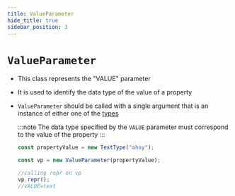 ```yaml
---
title: ValueParameter
hide_title: true
sidebar_position: 3
---
```


# `ValueParameter`

- This class represents the "VALUE" parameter

- It is used to identify the data type of the value of a property

- `ValueParameter` should be called with a single argument that is an instance of either one of the [types](/documentation/values/intro)

  :::note
  The data type specified by the `VALUE` parameter must correspond to the value of the property
  :::

  ```js
  const propertyValue = new TextType("ahoy");

  const vp = new ValueParameter(propertyValue);

  //calling repr on vp
  vp.repr();
  //VALUE=text
  ```
